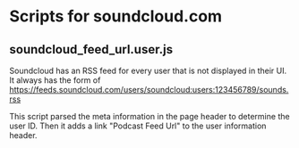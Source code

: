 # Scripts for soundcloud.com

## soundcloud_feed_url.user.js

Soundcloud has an RSS feed for every user that is not displayed in their UI. It always has the form
of https://feeds.soundcloud.com/users/soundcloud:users:123456789/sounds.rss

This script parsed the meta information in the page header to determine the user ID. Then it adds a link "Podcast Feed
Url" to the user information header.